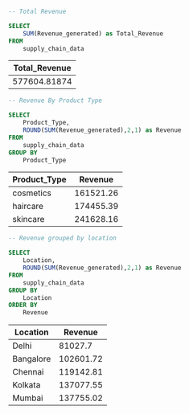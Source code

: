 ~~~ SQL
-- Total Revenue

SELECT 
	SUM(Revenue_generated) as Total_Revenue
FROM 
	supply_chain_data

~~~

| **Total_Revenue**   |
|--------------|
| 577604.81874 |






~~~ SQL
-- Revenue By Product Type 

SELECT 
	Product_Type,
	ROUND(SUM(Revenue_generated),2,1) as Revenue
FROM 
	supply_chain_data
GROUP BY
	Product_Type

~~~


| **Product_Type**   |  **Revenue** |
|--------------------|--------------|
| cosmetics	|         161521.26 |
| haircare	|         174455.39 |
| skincare	|         241628.16 |







~~~ SQL
-- Revenue grouped by location

SELECT 
	Location,
	ROUND(SUM(Revenue_generated),2,1) as Revenue
FROM 
	supply_chain_data
GROUP BY
	Location
ORDER BY 
	Revenue

~~~ 

| **Location**   |  **Revenue** |
|----------------|--------------|
|Delhi	         |   81027.7    |
|Bangalore	 |  102601.72   |
|Chennai	 |  119142.81   |
|Kolkata	 |  137077.55   |
|Mumbai	         |  137755.02   |


